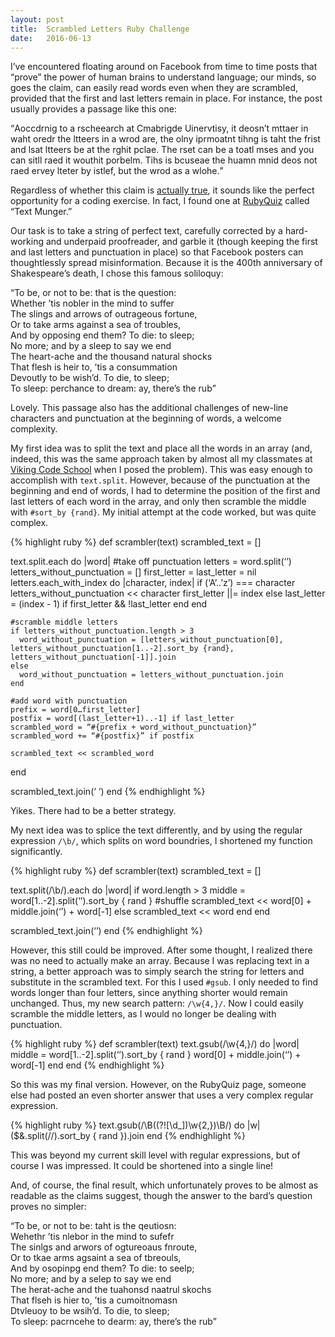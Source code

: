 ```yaml
---
layout: post
title:  Scrambled Letters Ruby Challenge
date:   2016-06-13
---
```


<p class="intro"><span class="dropcap">I</span>’ve encountered floating around on Facebook from time to time posts that “prove” the power of human brains to understand language; our minds, so goes the claim, can easily read words even when they are scrambled, provided that the first and last letters remain in place. For instance, the post usually provides a passage like this one:</p>

<q>Aoccdrnig to a rscheearch at Cmabrigde Uinervtisy, it deosn’t mttaer in waht oredr the ltteers in a wrod are, the olny iprmoatnt tihng is taht the frist and lsat ltteers be at the rghit pclae. The rset can be a toatl mses and you can sitll raed it wouthit porbelm. Tihs is bcuseae the huamn mnid deos not raed ervey lteter by istlef, but the wrod as a wlohe.</q>

Regardless of whether this claim is [actually true](http://www.mrc-cbu.cam.ac.uk/people/matt.davis/cmabridge/), it sounds like the perfect opportunity for a coding exercise. In fact, I found one at [RubyQuiz](http://rubyquiz.com/quiz76.html) called “Text Munger.”

Our task is to take a string of perfect text, carefully corrected by a hard-working and underpaid proofreader, and garble it (though keeping the first and last letters and punctuation in place) so that Facebook posters can thoughtlessly spread misinformation. Because it is the 400th anniversary of Shakespeare’s death, I chose this famous soliloquy:

<q>To be, or not to be: that is the question:<br>
Whether ’tis nobler in the mind to suffer<br>
The slings and arrows of outrageous fortune,<br>
Or to take arms against a sea of troubles,<br>
And by opposing end them? To die: to sleep;<br>
No more; and by a sleep to say we end<br>
The heart-ache and the thousand natural shocks<br>
That flesh is heir to, ’tis a consummation<br>
Devoutly to be wish’d. To die, to sleep;<br>
To sleep: perchance to dream: ay, there’s the rub</q>

Lovely. This passage also has the additional challenges of new-line characters and punctuation at the beginning of words, a welcome complexity.

My first idea was to split the text and place all the words in an array (and, indeed, this was the same approach taken by almost all my classmates at [Viking Code School](https://www.vikingcodeschool.com/) when I posed the problem). This was easy enough to accomplish with <code>text.split</code>. However, because of the punctuation at the beginning and end of words, I had to determine the position of the first and last letters of each word in the array, and only then scramble the middle with <code>#sort_by {rand}</code>. My initial attempt at the code worked, but was quite complex.

{% highlight ruby %}
def scrambler(text)
  scrambled_text = []

  text.split.each do |word|
    #take off punctuation
    letters = word.split(‘’)
    letters_without_punctuation = []
    first_letter = last_letter = nil
    letters.each_with_index do |character, index| 
      if (‘A’..’z’) === character
        letters_without_punctuation << character
        first_letter ||= index
      else
        last_letter = (index - 1) if first_letter && !last_letter
      end
    end

    #scramble middle letters
    if letters_without_punctuation.length > 3
      word_without_punctuation = [letters_without_punctuation[0], letters_without_punctuation[1..-2].sort_by {rand}, letters_without_punctuation[-1]].join
    else
      word_without_punctuation = letters_without_punctuation.join
    end

    #add word with punctuation
    prefix = word[0…first_letter]
    postfix = word[(last_letter+1)..-1] if last_letter
    scrambled_word = “#{prefix + word_without_punctuation}”
    scrambled_word += “#{postfix}” if postfix

    scrambled_text << scrambled_word
  end

  scrambled_text.join(‘ ‘)
end
{% endhighlight %}

Yikes. There had to be a better strategy. 

My next idea was to splice the text differently, and by using the regular expression <code>/\b/</code>, which splits on word boundries, I shortened my function significantly.

{% highlight ruby %}
def scrambler(text)
  scrambled_text = []

  text.split(/\b/).each do |word|
    if word.length > 3
      middle = word[1..-2].split(‘’).sort_by { rand }         #shuffle
      scrambled_text << word[0] + middle.join(‘’) + word[-1]
    else
      scrambled_text << word
    end
  end

  scrambled_text.join(‘’) 
end
{% endhighlight %}

However, this still could be improved. After some thought, I realized there was no need to actually make an array. Because I was replacing text in a string, a better approach was to simply search the string for letters and substitute in the scrambled text. For this I used <code>#gsub</code>. I only needed to find words longer than four letters, since anything shorter would remain unchanged. Thus, my new search pattern: <code>/\w{4,}/</code>. Now I could easily scramble the middle letters, as I would no longer be dealing with punctuation.

{% highlight ruby %}
def scrambler(text)
  text.gsub(/\w{4,}/) do |word|
    middle = word[1..-2].split(‘’).sort_by { rand }
    word[0] + middle.join(‘’) + word[-1]
  end
end
{% endhighlight %}

So this was my final version. However, on the RubyQuiz page, someone else had posted an even shorter answer that uses a very complex regular expression.

{% highlight ruby %}
text.gsub(/\B((?![\d_])\w{2,})\B/) do |w|
    ($&.split(//).sort_by { rand }).join
  end
{% endhighlight %}

This was beyond my current skill level with regular expressions, but of course I was impressed. It could be shortened into a single line!

And, of course, the final result, which unfortunately proves to be almost as readable as the claims suggest, though the answer to the bard’s question proves no simpler:

<q>To be, or not to be: taht is the qeutiosn:<br>
Wehethr ’tis nlebor in the mind to sufefr<br>
The sinlgs and arwors of ogtureoaus fnroute,<br>
Or to tkae arms agsaint a sea of tbreouls,<br>
And by osopinpg end them? To die: to seelp;<br>
No more; and by a selep to say we end<br>
The herat-ache and the tuahonsd naatrul skochs<br>
That flseh is hier to, ’tis a cumoitnomasn<br>
Dtvleuoy to be wsih’d. To die, to sleep;<br>
To sleep: pacrncehe to dearm: ay, there’s the rub</q>